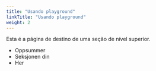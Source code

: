 ```yaml
---
title: "Usando playground"
linkTitle: "Usando playground"
weight: 2
---
```


Esta é a página de destino de uma seção de nível superior.

* Oppsummer
* Seksjonen din
* Her
